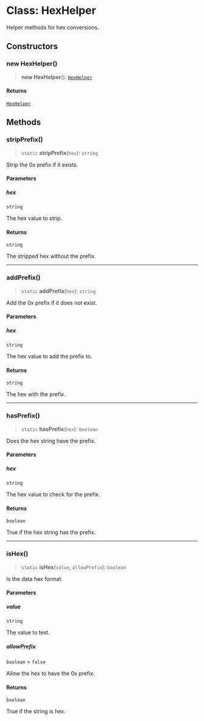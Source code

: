 # Class: HexHelper

Helper methods for hex conversions.

## Constructors

### new HexHelper()

> **new HexHelper**(): [`HexHelper`](HexHelper.md)

#### Returns

[`HexHelper`](HexHelper.md)

## Methods

### stripPrefix()

> `static` **stripPrefix**(`hex`): `string`

Strip the 0x prefix if it exists.

#### Parameters

##### hex

`string`

The hex value to strip.

#### Returns

`string`

The stripped hex without the prefix.

***

### addPrefix()

> `static` **addPrefix**(`hex`): `string`

Add the 0x prefix if it does not exist.

#### Parameters

##### hex

`string`

The hex value to add the prefix to.

#### Returns

`string`

The hex with the prefix.

***

### hasPrefix()

> `static` **hasPrefix**(`hex`): `boolean`

Does the hex string have the prefix.

#### Parameters

##### hex

`string`

The hex value to check for the prefix.

#### Returns

`boolean`

True if the hex string has the prefix.

***

### isHex()

> `static` **isHex**(`value`, `allowPrefix`): `boolean`

Is the data hex format.

#### Parameters

##### value

`string`

The value to test.

##### allowPrefix

`boolean` = `false`

Allow the hex to have the 0x prefix.

#### Returns

`boolean`

True if the string is hex.
